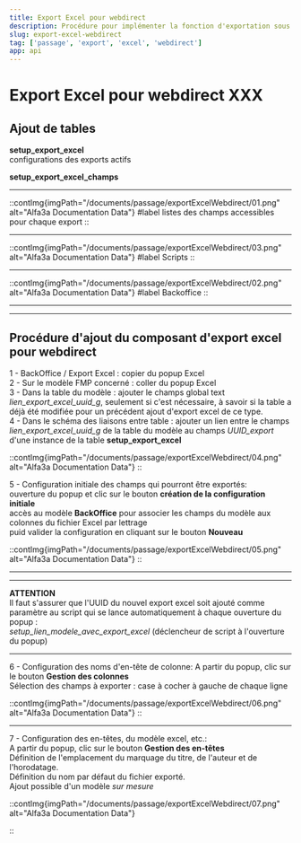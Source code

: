 ```yaml
---
title: Export Excel pour webdirect
description: Procédure pour implémenter la fonction d'exportation sous format Excel pour les utilisateurs de Passage via webdirect
slug: export-excel-webdirect
tag: ['passage', 'export', 'excel', 'webdirect']
app: api
---
```


# Export Excel pour webdirect XXX
## Ajout de tables
**setup_export_excel**  
configurations des exports actifs  

**setup_export_excel_champs**  
 

***
::contImg{imgPath="/documents/passage/exportExcelWebdirect/01.png" alt="Alfa3a Documentation Data"}
#label
listes des champs accessibles pour chaque export 
::
*** 

::contImg{imgPath="/documents/passage/exportExcelWebdirect/03.png" alt="Alfa3a Documentation Data"}
#label
Scripts
::
*** 
::contImg{imgPath="/documents/passage/exportExcelWebdirect/02.png" alt="Alfa3a Documentation Data"}
#label
Backoffice
::
*** 

***
## Procédure d'ajout du composant d'export excel pour webdirect  
1 - BackOffice / Export Excel : copier du popup Excel  
2 - Sur le modèle FMP concerné : coller du popup Excel  
3 - Dans la table du modèle :
  ajouter le champs global text *lien_export_excel_uuid_g*, seulement si c'est nécessaire, à savoir si la table a déjà été modifiée pour un précédent ajout d'export excel de ce type.  
4 - Dans le schéma des liaisons entre table :
  ajouter un lien entre le champs *lien_export_excel_uuid_g* de la table du modèle au champs *UUID_export* d'une instance de la table **setup_export_excel**

::contImg{imgPath="/documents/passage/exportExcelWebdirect/04.png" alt="Alfa3a Documentation Data"}
::


5 - Configuration initiale des champs qui pourront être exportés:  
ouverture du popup et clic sur le bouton **création de la configuration initiale**  
accès au modèle **BackOffice** pour associer les champs du modèle aux colonnes du fichier Excel par lettrage  
puid valider la configuration en cliquant sur le bouton **Nouveau**  

::contImg{imgPath="/documents/passage/exportExcelWebdirect/05.png" alt="Alfa3a Documentation Data"}
::
***
***
**ATTENTION**  
Il faut s'assurer que l'UUID du nouvel export excel soit ajouté comme paramètre au script qui se lance automatiquement à chaque ouverture du popup :  
*setup_lien_modele_avec_export_excel*
(déclencheur de script à l'ouverture du popup)  
***  


6 - Configuration des noms d'en-tête de colonne:
A partir du popup, clic sur le bouton **Gestion des colonnes**  
Sélection des champs à exporter : case à cocher à gauche de chaque ligne
 
::contImg{imgPath="/documents/passage/exportExcelWebdirect/06.png" alt="Alfa3a Documentation Data"}
::
***   

7 - Configuration des en-têtes, du modèle excel, etc.:  
A partir du popup, clic sur le bouton **Gestion des en-têtes**  
Définition de l'emplacement du marquage du titre, de l'auteur et de l'horodatage.  
Définition du nom par défaut du fichier exporté.  
Ajout possible d'un modèle *sur mesure*  
 
::contImg{imgPath="/documents/passage/exportExcelWebdirect/07.png" alt="Alfa3a Documentation Data"}

::

